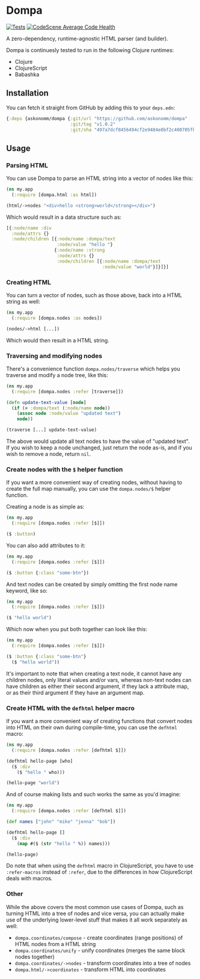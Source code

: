 # Dompa

[![Tests](https://github.com/askonomm/dompa/actions/workflows/tests.yml/badge.svg)](https://github.com/askonomm/dompa/actions/workflows/tests.yml)
[![CodeScene Average Code Health](https://codescene.io/projects/72504/status-badges/average-code-health)](https://codescene.io/projects/72504)

A zero-dependency, runtime-agnostic HTML parser (and builder). 

Dompa is continuesly tested to run in the following Clojure runtimes:

- Clojure
- ClojureScript
- Babashka

## Installation

You can fetch it straight from GitHub by adding this to your `deps.edn`:

```clojure
{:deps {askonomm/dompa {:git/url "https://github.com/askonomm/dompa"
                        :git/tag "v1.0.2"
                        :git/sha "497a7dcf8456494cf2e9484e0bf2c400705fbe74"}}}
```

## Usage

### Parsing HTML

You can use Dompa to parse an HTML string into a vector of nodes like this:

```clojure
(ns my.app
  (:require [dompa.html :as html])

(html/->nodes "<div>hello <strong>world</strong></div>")
```

Which would result in a data structure such as:

```clojure
[{:node/name :div
  :node/attrs {}
  :node/children [{:node/name :dompa/text
                   :node/value "hello "}
                  {:node/name :strong
                   :node/attrs {}
                   :node/children [{:node/name :dompa/text
                                    :node/value "world"}]}]}]
```

### Creating HTML

You can turn a vector of nodes, such as those above, back into a HTML string as well:

```clojure
(ns my.app
  (:require [dompa.nodes :as nodes])

(nodes/->html [...])
```

Which would then result in a HTML string.


### Traversing and modifying nodes

There's a convenience function `dompa.nodes/traverse` which helps you traverse and modify a node tree, like this:

```clojure
(ns my.app
  (:require [dompa.nodes :refer [traverse]])

(defn update-text-value [node]
  (if (= :dompa/text (:node/name node))
    (assoc node :node/value "updated text")
    node))

(traverse [...] update-text-value)
```

The above would update all text nodes to have the value of "updated text". If you wish to keep a node unchanged, just return the node as-is, and if you wish to remove a node, return `nil`. 

### Create nodes with the `$` helper function

If you want a more convenient way of creating nodes, without having to create the full map manually, you can use the `dompa.nodes/$` helper function.

Creating a node is as simple as:

```clojure
(ns my.app
  (:require [dompa.nodes :refer [$]])

($ :button)
```

You can also add attributes to it:


```clojure
(ns my.app
  (:require [dompa.nodes :refer [$]])

($ :button {:class "some-btn"})
```

And text nodes can be created by simply omitting the first node name keyword, like so:

```clojure
(ns my.app
  (:require [dompa.nodes :refer [$]])

($ "hello world")
```

Which now when you put both together can look like this:

```clojure
(ns my.app
  (:require [dompa.nodes :refer [$]])

($ :button {:class "some-btn"}
  ($ "hello world"))
```

It's important to note that when creating a text node, it cannot have any children nodes, only literal values and/or vars, whereas non-text nodes can have children as either their second argument, if they lack a attribute map, or as their third argument if they have an argument map. 

### Create HTML with the `defhtml` helper macro

If you want a more convenient way of creating functions that convert nodes into HTML on their own during compile-time, you can use the `defhtml` macro:

```clojure
(ns my.app
  (:require [dompa.nodes :refer [defhtml $]])

(defhtml hello-page [who]
  ($ :div
    ($ "hello " who)))

(hello-page "world")
```

And of course making lists and such works the same as you'd imagine:

```clojure
(ns my.app
  (:require [dompa.nodes :refer [defhtml $]])

(def names ["john" "mike" "jenna" "bob"])

(defhtml hello-page []
  ($ :div
    (map #($ (str "hello " %)) names)))

(hello-page)
```

Do note that when using the `defhtml` macro in ClojureScript, you have to use `:refer-macros` instead of `:refer`, due to the differences in how ClojureScript deals with macros.

### Other 

While the above covers the most common use cases of Dompa, such as turning HTML into a tree of nodes and vice versa, you can actually make use of the underlying lower-level stuff that makes it all work separately as well:

- `dompa.coordinates/compose` - create coordinates (range positions) of HTML nodes from a HTML string
- `dompa.coordinates/unify` - unify coordinates (merges the same block nodes together)
- `dompa.coordinates/->nodes` - transform coordinates into a tree of nodes
- `dompa.html/->coordinates` - transform HTML into coordinates
